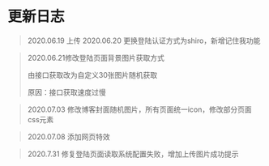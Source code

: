 # 更新日志
> 2020.06.19 上传
> 2020.06.20 更换登陆认证方式为shiro，新增记住我功能

> 2020.06.21修改登陆页面背景图片获取方式
>
> 由接口获取改为自定义30张图片随机获取
>
> 原因：接口获取速度过慢

> 2020.07.03 修改博客封面随机图片，所有页面统一icon，修改部分页面css元素

> 2020.07.08 添加网页特效

> 2020.7.31 修复登陆页面读取系统配置失败，增加上传图片成功提示